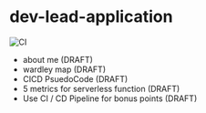 # dev-lead-application

![CI](https://github.com/tpilvelis-gw/dev-lead-application/workflows/CI/badge.svg)

- about me (DRAFT)
- wardley map (DRAFT)
- CICD PsuedoCode (DRAFT)
- 5 metrics for serverless function (DRAFT)
- Use CI / CD Pipeline for bonus points (DRAFT)
